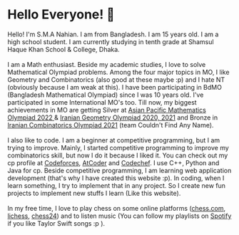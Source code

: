 # Hello Everyone! 👋

<p>
Hello! I'm S.M.A Nahian. 
I am from Bangladesh. 
I am 15 years old. 
I am a high school student. 
I am currently studying in tenth grade at Shamsul Haque Khan School & College, Dhaka.
<br />
<br />
I am a Math enthusiast. 
Beside my academic studies, I love to solve Mathematical Olympiad problems. 
Among the four major topics in MO, I like Geometry and Combinatorics (also good at these maybe :p) and I hate NT (obviously because I am weak at this). 
I have been participating in BdMO (Bangladesh Mathematical Olympiad) since I was 10 years old. 
I've participated in some International MO's too. 
Till now, my biggest achievements in MO are getting Silver at <a href="https://www.apmo-official.org/country_report/BGD/2022"> Asian Pacific Mathematics Olympiad 2022 </a> & <a href="https://igo-official.com/">Iranian Geometry Olympiad 2020, 2021</a> and Bronze in <a href="https://ico-official.com/en/2021/advance-result">Iranian Combinatorics Olympiad 2021</a> (team Couldn't Find Any Name). 
<br />
<br />
I also like to code. 
I am a beginner at competitive programming, but I am trying to improve. 
Mainly, I started competitive programming to improve my combinatorics skill, but now I do it because I liked it. 
You can check out my cp profile at <a href="https://codeforces.com/profile/Nahian9696">Codeforces</a>, <a href="https://atcoder.jp/users/Nahian9696">AtCoder</a> <!--, <a href="https://www.topcoder.com/members/Nahian9696/">TopCoder</a> --> and <a href="https://www.codechef.com/users/nahian9696">Codechef</a>. 
I use C++, Python and Java for cp. 
Beside competitive programming, I am learning web application development (that's why I have created this website :p). 
In coding, when I learn something, I try to implement that in any project. 
So I create new fun projects to implement new stuffs I learn (Like this website). 
<!-- You can check some of them <a href="/#fun">here</a> -->
<br />
<br />
In my free time, I love to play chess on some online platforms (<a href="https://www.chess.com/member/sma-nahian">chess.com</a>, <a href="https://lichess.org/@/SMA-Nahian">lichess</a>, <a href="https://chess24.com/profile/sma-nahian">chess24</a>) and to listen music (You can follow my playlists on <a href="https://open.spotify.com/user/v8hap9t4lweyw8z23cfsl83hs">Spotify</a> if you like Taylor Swift songs :p ).
</p>
